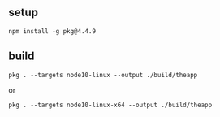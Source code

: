 ## setup

    npm install -g pkg@4.4.9

## build

    pkg . --targets node10-linux --output ./build/theapp
or

    pkg . --targets node10-linux-x64 --output ./build/theapp
